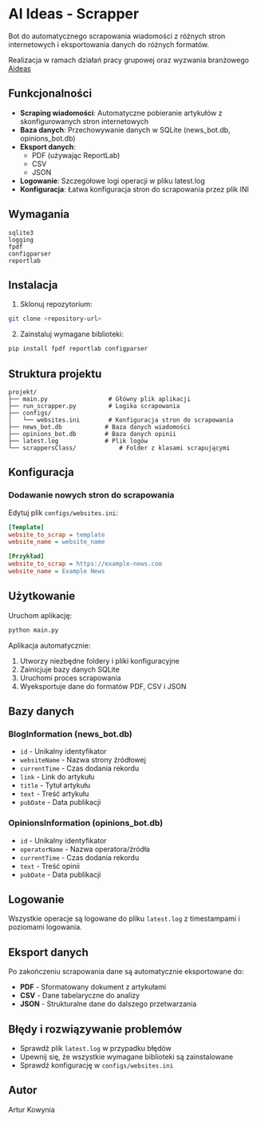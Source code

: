 # AI Ideas - Scrapper

Bot do automatycznego scrapowania wiadomości z różnych stron internetowych i eksportowania danych do różnych formatów.

Realizacja w ramach działań pracy grupowej oraz wyzwania branżowego [Aideas](https://aideas.generatorpomyslow.pl)

## Funkcjonalności

- **Scraping wiadomości**: Automatyczne pobieranie artykułów z skonfigurowanych stron internetowych
- **Baza danych**: Przechowywanie danych w SQLite (news_bot.db, opinions_bot.db)
- **Eksport danych**: 
  - PDF (używając ReportLab)
  - CSV
  - JSON
- **Logowanie**: Szczegółowe logi operacji w pliku latest.log
- **Konfiguracja**: Łatwa konfiguracja stron do scrapowania przez plik INI

## Wymagania

```
sqlite3
logging
fpdf
configparser
reportlab
```

## Instalacja

1. Sklonuj repozytorium:
```bash
git clone <repository-url>

```

2. Zainstaluj wymagane biblioteki:
```bash
pip install fpdf reportlab configparser
```

## Struktura projektu

```
projekt/
├── main.py                 # Główny plik aplikacji
├── run_scrapper.py         # Logika scrapowania
├── configs/
│   └── websites.ini        # Konfiguracja stron do scrapowania
├── news_bot.db            # Baza danych wiadomości
├── opinions_bot.db        # Baza danych opinii
├── latest.log             # Plik logów
└── scrappersClass/            # Folder z klasami scrapującymi

```

## Konfiguracja

### Dodawanie nowych stron do scrapowania

Edytuj plik `configs/websites.ini`:

```ini
[Template]
website_to_scrap = template
website_name = website_name

[Przykład]
website_to_scrap = https://example-news.com
website_name = Example News
```

## Użytkowanie

Uruchom aplikację:

```bash
python main.py
```

Aplikacja automatycznie:
1. Utworzy niezbędne foldery i pliki konfiguracyjne
2. Zainicjuje bazy danych SQLite
3. Uruchomi proces scrapowania
4. Wyeksportuje dane do formatów PDF, CSV i JSON

## Bazy danych

### BlogInformation (news_bot.db)
- `id` - Unikalny identyfikator
- `websiteName` - Nazwa strony źródłowej
- `currentTime` - Czas dodania rekordu
- `link` - Link do artykułu
- `title` - Tytuł artykułu
- `text` - Treść artykułu
- `pubDate` - Data publikacji

### OpinionsInformation (opinions_bot.db)
- `id` - Unikalny identyfikator
- `operatorName` - Nazwa operatora/źródła
- `currentTime` - Czas dodania rekordu
- `text` - Treść opinii
- `pubDate` - Data publikacji

## Logowanie

Wszystkie operacje są logowane do pliku `latest.log` z timestampami i poziomami logowania.

## Eksport danych

Po zakończeniu scrapowania dane są automatycznie eksportowane do:
- **PDF** - Sformatowany dokument z artykułami
- **CSV** - Dane tabelaryczne do analizy
- **JSON** - Strukturalne dane do dalszego przetwarzania

## Błędy i rozwiązywanie problemów

- Sprawdź plik `latest.log` w przypadku błędów
- Upewnij się, że wszystkie wymagane biblioteki są zainstalowane
- Sprawdź konfigurację w `configs/websites.ini`

## Autor

Artur Kowynia
